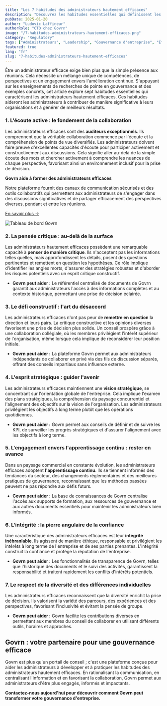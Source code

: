 ```yaml
---
title: "Les 7 habitudes des administrateurs hautement efficaces"
description: "Découvrez les habitudes essentielles qui définissent les administrateurs efficaces et comment des outils comme Govrn peuvent renforcer la gouvernance."
pubDate: 2025-01-20
author: "Ludovic Laffineur"
authorRole: "CTO chez Govrn"
image: "/7-habitudes-administrateurs-hautement-efficaces.png"
category: "Regulatory"
tags: ["Administrateurs", "Leadership", "Gouvernance d'entreprise", "Efficacité du conseil"]
featured: true
lang: "fr"
slug: "7-habitudes-administrateurs-hautement-efficaces"
---
```


Être un administrateur efficace exige bien plus que la simple présence aux réunions. Cela nécessite un mélange unique de compétences, de perspectives et un engagement envers l'amélioration continue. S'appuyant sur les enseignements de recherches de pointe en gouvernance et des exemples concrets, cet article explore sept habitudes essentielles qui caractérisent les administrateurs hautement efficaces. Ces habitudes aideront les administrateurs à contribuer de manière significative à leurs organisations et à générer de meilleurs résultats.

### 1. L'écoute active : le fondement de la collaboration

Les administrateurs efficaces sont des **auditeurs exceptionnels**. Ils comprennent que la véritable collaboration commence par l'écoute et la compréhension de points de vue diversifiés. Les administrateurs doivent faire preuve d'excellentes capacités d'écoute pour participer activement et constructivement aux discussions. Cela signifie aller au-delà de la simple écoute des mots et chercher activement à comprendre les nuances de chaque perspective, favorisant ainsi un environnement inclusif pour la prise de décision.

<div class="info-box">
<div class="content">

**Govrn aide à former des administrateurs efficaces**

Notre plateforme fournit des canaux de communication sécurisés et des outils collaboratifs qui permettent aux administrateurs de s'engager dans des discussions significatives et de partager efficacement des perspectives diverses, pendant et entre les réunions.

[En savoir plus →](/fr/try)
</div>

![Tableau de bord Govrn](/applications-picture-board-chat-mobile_croped.png)
</div>

### 2. La pensée critique : au-delà de la surface

Les administrateurs hautement efficaces possèdent une remarquable capacité à **penser de manière critique**. Ils n'acceptent pas les informations telles quelles, mais approfondissent les détails, posent des questions pertinentes et remettent en question les hypothèses. Ce rôle implique d'identifier les angles morts, d'assurer des stratégies robustes et d'aborder les risques potentiels avec un esprit critique constructif.

* **Govrn peut aider :** Le référentiel centralisé de documents de Govrn garantit aux administrateurs l'accès à des informations complètes et au contexte historique, permettant une prise de décision éclairée.

### 3. Le défi constructif : l'art du désaccord

Les administrateurs efficaces n'ont pas peur de **remettre en question** la direction et leurs pairs. La critique constructive et les opinions diverses favorisent une prise de décision plus solide. Un conseil prospère grâce à une collaboration collégiale, où les membres privilégient l'intérêt supérieur de l'organisation, même lorsque cela implique de reconsidérer leur position initiale.

* **Govrn peut aider :** La plateforme Govrn permet aux administrateurs indépendants de collaborer en privé via des fils de discussion séparés, offrant des conseils impartiaux sans influence externe.

### 4. L'esprit stratégique : guider l'avenir

Les administrateurs efficaces maintiennent une **vision stratégique**, se concentrant sur l'orientation globale de l'entreprise. Cela implique l'examen des plans stratégiques, la compréhension du paysage concurrentiel et l'alignement des objectifs sur la vision de l'organisation. Les administrateurs privilégient les objectifs à long terme plutôt que les opérations quotidiennes.

* **Govrn peut aider :** Govrn permet aux conseils de définir et de suivre les KPI, de surveiller les progrès stratégiques et d'assurer l'alignement avec les objectifs à long terme.

### 5. L'engagement envers l'apprentissage continu : rester en avance

Dans un paysage commercial en constante évolution, les administrateurs efficaces adoptent **l'apprentissage continu**. Ils se tiennent informés des tendances du secteur, des changements réglementaires et des meilleures pratiques de gouvernance, reconnaissant que les méthodes passées peuvent ne pas répondre aux défis futurs.

* **Govrn peut aider :** La base de connaissances de Govrn centralise l'accès aux supports de formation, aux ressources de gouvernance et aux autres documents essentiels pour maintenir les administrateurs bien informés.

### 6. L'intégrité : la pierre angulaire de la confiance

Une caractéristique des administrateurs efficaces est leur **intégrité inébranlable**. Ils agissent de manière éthique, responsable et privilégient les intérêts à long terme de l'entreprise et de ses parties prenantes. L'intégrité construit la confiance et protège la réputation de l'entreprise.

* **Govrn peut aider :** Les fonctionnalités de transparence de Govrn, telles que l'historique des documents et le suivi des activités, garantissent la responsabilité et traitent rapidement les conflits d'intérêts potentiels.

### 7. Le respect de la diversité et des différences individuelles

Les administrateurs efficaces reconnaissent que la diversité enrichit la prise de décision. Ils valorisent la variété des parcours, des expériences et des perspectives, favorisant l'inclusivité et évitant la pensée de groupe.

* **Govrn peut aider :** Govrn facilite les contributions diverses en permettant aux membres du conseil de collaborer en utilisant différents outils, horaires et approches.

## Govrn : votre partenaire pour une gouvernance efficace

Govrn est plus qu'un portail de conseil ; c'est une plateforme conçue pour aider les administrateurs à développer et à pratiquer les habitudes des administrateurs hautement efficaces. En rationalisant la communication, en centralisant l'information et en favorisant la collaboration, Govrn permet aux administrateurs d'être plus engagés, informés et impactants.

**Contactez-nous aujourd'hui pour découvrir comment Govrn peut transformer votre gouvernance d'entreprise.**
